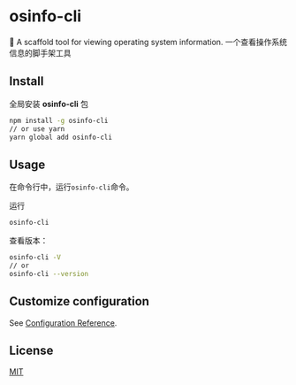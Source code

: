 # osinfo-cli
:wrench: A scaffold tool for viewing operating system information. 一个查看操作系统信息的脚手架工具

## Install

全局安装 **osinfo-cli** 包

``` bash
npm install -g osinfo-cli
// or use yarn
yarn global add osinfo-cli
```

## Usage

在命令行中，运行<code>osinfo-cli</code>命令。

运行

``` bash
osinfo-cli
```

查看版本：

``` bash
osinfo-cli -V
// or
osinfo-cli --version
```

## Customize configuration
See [Configuration Reference](https://cli.vuejs.org/config/).

## License

[MIT](https://opensource.org/licenses/MIT)
